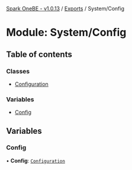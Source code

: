[Spark OneBE - v1.0.13](../README.md) / [Exports](../modules.md) / System/Config

# Module: System/Config

## Table of contents

### Classes

- [Configuration](../classes/System_Config.Configuration.md)

### Variables

- [Config](System_Config.md#config)

## Variables

### Config

• **Config**: [`Configuration`](../classes/System_Config.Configuration.md)
